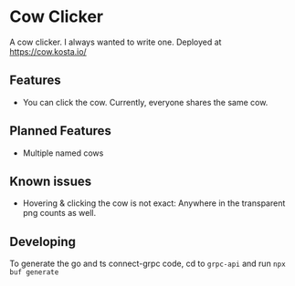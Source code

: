 # Cow Clicker

A cow clicker. I always wanted to write one.
Deployed at https://cow.kosta.io/

## Features

* You can click the cow. Currently, everyone shares the same cow.

## Planned Features

* Multiple named cows

## Known issues

* Hovering & clicking the cow is not exact: Anywhere in the transparent png
  counts as well.

## Developing

To generate the go and ts connect-grpc code, cd to `grpc-api` and run
`npx buf generate`
